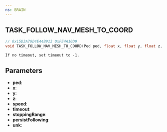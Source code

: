 ```yaml
---
ns: BRAIN
---
```

## TASK_FOLLOW_NAV_MESH_TO_COORD

```c
// 0x15D3A79D4E44B913 0xFE4A10D9
void TASK_FOLLOW_NAV_MESH_TO_COORD(Ped ped, float x, float y, float z, float speed, int timeout, float stoppingRange, BOOL persistFollowing, float unk);
```

```
If no timeout, set timeout to -1.  
```

## Parameters
* **ped**: 
* **x**: 
* **y**: 
* **z**: 
* **speed**: 
* **timeout**: 
* **stoppingRange**: 
* **persistFollowing**: 
* **unk**: 

